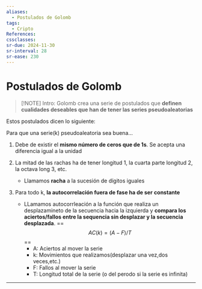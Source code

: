 ```yaml
---
aliases:
  - Postulados de Golomb
tags:
  - Cripto
References: 
cssclasses: 
sr-due: 2024-11-30
sr-interval: 28
sr-ease: 230
---
```

# Postulados de Golomb

> [!NOTE] Intro: 
> Golomb crea una serie de postulados que **definen cualidades deseables que han de tener las series pseudoaleatorias**
> 

Estos postulados dicen lo siguiente: 

Para que una serie(k) pseudoaleatoria sea buena…

1. Debe de existir el **mismo número de ceros que de 1s**. Se acepta una diferencia igual a la unidad

2. La mitad de las rachas ha de tener longitud 1, la cuarta parte longitud 2, la octava long 3, etc.
   + Llamamos **racha** a la sucesión de dígitos iguales

3. Para todo k, **la autocorrelación fuera de fase ha de ser** **constante**
   + LLamamos autocorrleación a la función que realiza un desplazamineto de la secuencia hacia la izquierda y **compara los aciertos/fallos entre la sequencia sin desplazar y la secuencia desplazada**.
     ==$$AC(k) = (A-F) / T$$==
     + A: Aciertos al mover la serie
     + k: Movimientos que realizamos(desplazar una vez,dos veces,etc.)
     + F: Fallos al mover la serie
     + T: Longitud total de la serie (o del perodo si la serie es infinita)



***
